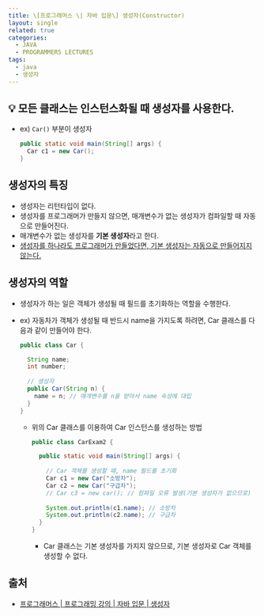 ```yaml
---
title: \[프로그래머스 \| 자바 입문\] 생성자(Constructor)
layout: single
related: true
categories:
  - JAVA
  - PROGRAMMERS LECTURES
tags:
  - java
  - 생성자
---
```


## 💡 모든 클래스는 인스턴스화될 때 생성자를 사용한다.
- ex) `Car()` 부분이 생성자

  ```java
  public static void main(String[] args) {
    Car c1 = new Car();
  }
  ```

## 생성자의 특징
- 생성자는 리턴타입이 없다.
- 생성자를 프로그래머가 만들지 않으면, 매개변수가 없는 생성자가 컴파일할 때 자동으로 만들어진다.
- 매개변수가 없는 생성자를 **기본 생성자**라고 한다.
- <u>생성자를 하나라도 프로그래머가 만들었다면, 기본 생성자는 자동으로 만들어지지 않는다.</u>

## 생성자의 역할
- 생성자가 하는 일은 객체가 생성될 때 필드를 초기화하는 역할을 수행한다.
- ex) 자동차가 객체가 생성될 때 반드시 name을 가지도록 하려면, Car 클래스를 다음과 같이 만들어야 한다.

  ```java
  public class Car {
  
    String name;
    int number;
    
    // 생성자
    public Car(String n) {
      name = n; // 매개변수를 n을 받아서 name 속성에 대입
    }
  }
  ```
  
  - 위의 Car 클래스를 이용하여 Car 인스턴스를 생성하는 방법
  
    ```java
    public class CarExam2 {
    
      public static void main(String[] args) {
      
        // Car 객체를 생성할 때, name 필드를 초기화
        Car c1 = new Car("소방차");
        Car c2 = new Car("구급차");
        // Car c3 = new car(); // 컴파일 오류 발생(기본 생성자가 없으므로)
        
        System.out.println(c1.name); // 소방차
        System.out.println(c2.name); // 구급차
      }
    }
    ```
    
    - Car 클래스는 기본 생성자를 가지지 않으므로, 기본 생성자로 Car 객체를 생성할 수 없다.
 
## 출처
- [프로그래머스 \| 프로그래밍 강의 \| 자바 입문 \| 생성자](https://programmers.co.kr/learn/courses/5/lessons/168)
